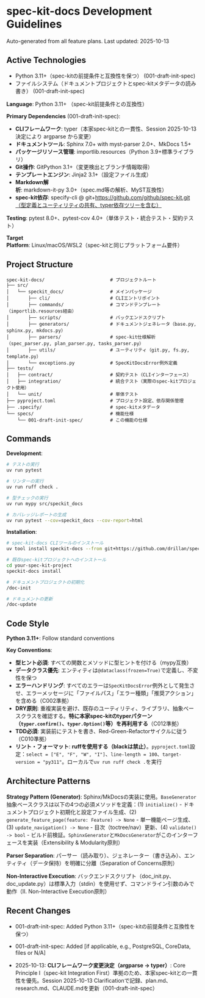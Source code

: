 # spec-kit-docs Development Guidelines

Auto-generated from all feature plans. Last updated: 2025-10-13

## Active Technologies
- Python 3.11+（spec-kitの前提条件と互換性を保つ） (001-draft-init-spec)
- ファイルシステム（ドキュメントプロジェクトとspec-kitメタデータの読み書き） (001-draft-init-spec)

**Language**: Python 3.11+ （spec-kit前提条件との互換性）

**Primary Dependencies** (001-draft-init-spec):
- **CLIフレームワーク**: typer（本家spec-kitとの一貫性、Session 2025-10-13決定により argparse から変更）
- **ドキュメントツール**: Sphinx 7.0+ with myst-parser 2.0+、MkDocs 1.5+
- **パッケージリソース管理**: importlib.resources（Python 3.9+標準ライブラリ）
- **Git操作**: GitPython 3.1+（変更検出とブランチ情報取得）
- **テンプレートエンジン**: Jinja2 3.1+（設定ファイル生成）
- **Markdown解析**: markdown-it-py 3.0+（spec.md等の解析、MyST互換性）
- **spec-kit依存**: specify-cli @ git+https://github.com/github/spec-kit.git（型定義とユーティリティの共有、typer依存ツリーを含む）

**Testing**: pytest 8.0+、pytest-cov 4.0+（単体テスト・統合テスト・契約テスト）

**Target Platform**: Linux/macOS/WSL2（spec-kitと同じプラットフォーム要件）

## Project Structure

```
spec-kit-docs/                        # プロジェクトルート
├── src/
│   └── speckit_docs/                 # メインパッケージ
│       ├── cli/                      # CLIエントリポイント
│       ├── commands/                 # コマンドテンプレート（importlib.resources経由）
│       ├── scripts/                  # バックエンドスクリプト
│       ├── generators/               # ドキュメントジェネレータ（base.py, sphinx.py, mkdocs.py）
│       ├── parsers/                  # spec-kit仕様解析（spec_parser.py, plan_parser.py, tasks_parser.py）
│       ├── utils/                    # ユーティリティ（git.py, fs.py, template.py）
│       └── exceptions.py             # SpecKitDocsError例外定義
├── tests/
│   ├── contract/                     # 契約テスト（CLIインターフェース）
│   ├── integration/                  # 統合テスト（実際のspec-kitプロジェクト使用）
│   └── unit/                         # 単体テスト
├── pyproject.toml                    # プロジェクト設定、依存関係管理
├── .specify/                         # spec-kitメタデータ
└── specs/                            # 機能仕様
    └── 001-draft-init-spec/          # この機能の仕様
```

## Commands

**Development**:
```bash
# テストの実行
uv run pytest

# リンターの実行
uv run ruff check .

# 型チェックの実行
uv run mypy src/speckit_docs

# カバレッジレポートの生成
uv run pytest --cov=speckit_docs --cov-report=html
```

**Installation**:
```bash
# spec-kit-docs CLIツールのインストール
uv tool install speckit-docs --from git+https://github.com/drillan/spec-kit-docs.git

# 既存spec-kitプロジェクトへのインストール
cd your-spec-kit-project
speckit-docs install

# ドキュメントプロジェクトの初期化
/doc-init

# ドキュメントの更新
/doc-update
```

## Code Style

**Python 3.11+**: Follow standard conventions

**Key Conventions**:
- **型ヒント必須**: すべての関数とメソッドに型ヒントを付ける（mypy互換）
- **データクラス優先**: エンティティは`@dataclass(frozen=True)`で定義し、不変性を保つ
- **エラーハンドリング**: すべてのエラーは`SpecKitDocsError`例外として発生させ、エラーメッセージに「ファイルパス」「エラー種類」「推奨アクション」を含める（C002準拠）
- **DRY原則**: 重複実装を避け、既存のユーティリティ、ライブラリ、抽象ベースクラスを確認する。**特に本家spec-kitのtyperパターン（`typer.confirm()`、`typer.Option()`等）を再利用する**（C012準拠）
- **TDD必須**: 実装前にテストを書き、Red-Green-Refactorサイクルに従う（C010準拠）
- **リント・フォーマット**: **ruffを使用する（blackは禁止）**。`pyproject.toml`設定：`select = ["E", "F", "W", "I"]`、`line-length = 100`、`target-version = "py311"`。ローカルで`uv run ruff check .`を実行

## Architecture Patterns

**Strategy Pattern (Generator)**: Sphinx/MkDocsの実装に使用。`BaseGenerator`抽象ベースクラスは以下の4つの必須メソッドを定義：(1) `initialize()` - ドキュメントプロジェクト初期化と設定ファイル生成、(2) `generate_feature_page(feature: Feature) -> None` - 単一機能ページ生成、(3) `update_navigation() -> None` - 目次（toctree/nav）更新、(4) `validate() -> bool` - ビルド前検証。`SphinxGenerator`と`MkDocsGenerator`がこのインターフェースを実装（Extensibility & Modularity原則）

**Parser Separation**: パーサー（読み取り）、ジェネレーター（書き込み）、エンティティ（データ保持）を明確に分離（Separation of Concerns原則）

**Non-Interactive Execution**: バックエンドスクリプト（doc_init.py、doc_update.py）は標準入力（stdin）を使用せず、コマンドライン引数のみで動作（II. Non-Interactive Execution原則）

## Recent Changes
- 001-draft-init-spec: Added Python 3.11+（spec-kitの前提条件と互換性を保つ）
- 001-draft-init-spec: Added [if applicable, e.g., PostgreSQL, CoreData, files or N/A]

- 2025-10-13: **CLIフレームワーク変更決定（argparse → typer）**: Core Principle I（spec-kit Integration First）準拠のため、本家spec-kitとの一貫性を優先。Session 2025-10-13 Clarificationで記録、plan.md、research.md、CLAUDE.mdを更新（001-draft-init-spec）

<!-- MANUAL ADDITIONS START -->
<!-- MANUAL ADDITIONS END -->
